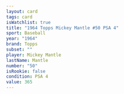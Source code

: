 ```yaml
---
layout: card
tags: card
isWatchlist: true
title: "1964 Topps Mickey Mantle #50 PSA 4"
sport: Baseball
year: "1964"
brand: Topps
subset: ""
player: Mickey Mantle
lastName: Mantle
number: "50"
isRookie: false
condition: PSA 4
value: 365
---
```

